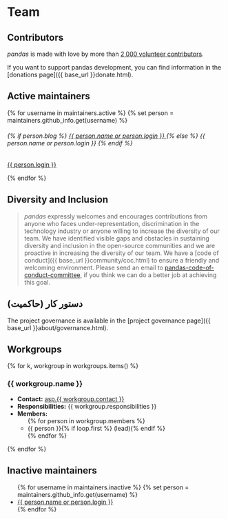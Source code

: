 # Team

## Contributors

_pandas_ is made with love by more than [2,000 volunteer contributors](https://github.com/pandas-dev/pandas/graphs/contributors).

If you want to support pandas development, you can find information in the [donations page]({{ base_url }}donate.html).

## Active maintainers

<div class="card-group maintainers">
    {% for username in maintainers.active %}
        {% set person = maintainers.github_info.get(username) %}
        <div class="card">
            <img class="card-img-top" alt="" src="{{ person.avatar_url }}"/>
            <div class="card-body">
                <h6 class="card-title">
                    {% if person.blog %}
                        <a href="{{ person.blog }}">
                            {{ person.name or person.login }}
                        </a>
                    {% else %}
                        {{ person.name or person.login }}
                    {% endif %}
                </h6>
                <p class="card-text small"><a href="{{ person.html_url }}">{{ person.login }}</a></p>
            </div>
        </div>
    {% endfor %}
</div>

## Diversity and Inclusion

> _pandas_ expressly welcomes and encourages contributions from anyone who faces under-representation, discrimination in the technology industry
> or anyone willing to increase the diversity of our team.
> We have identified visible gaps and obstacles in sustaining diversity and inclusion in the open-source communities and we are proactive in increasing
> the diversity of our team.
> We have a [code of conduct]({{ base_url }}community/coc.html) to ensure a friendly and welcoming environment.
> Please send an email to [pandas-code-of-conduct-committee](mailto:pandas-coc@googlegroups.com), if you think we can do a
> better job at achieving this goal.

## دستور کار (حاکمیت)

The project governance is available in the [project governance page]({{ base_url }}about/governance.html).

## Workgroups

{% for k, workgroup in workgroups.items() %}

### {{ workgroup.name }}

<ul>
    <li><b>Contact:</b>
        <a id="{{ workgroup.name|replace(' ', '-') }}" href="mailto:asp.{{ workgroup.contact }}">asp.{{ workgroup.contact }}</a>
        <script TYPE="text/javascript">
            var mail_tag_id = '{{ workgroup.name|replace(' ', '-') }}';
            var mail_tag_element = document.getElementById( mail_tag_id );
            mail_tag_element.innerHTML = mail_tag_element.innerHTML.replace(/^asp./, "");
            mail_tag_element.setAttribute('href', "mailto:"+mail_tag_element.innerHTML);
        </script>
    </li>
    <li><b>Responsibilities:</b> {{ workgroup.responsibilities }}</li>
    <li><b>Members:</b>
        <ul>
            {% for person in workgroup.members %}
                <li>{{ person }}{% if loop.first %} (lead){% endif %}</li>
            {% endfor %}
        </ul>
    </li>
</ul>

{% endfor %}

## Inactive maintainers

<ul>
    {% for username in maintainers.inactive %}
        {% set person = maintainers.github_info.get(username) %}
        <li>
            <a href="{{ person.blog or person.html_url }}">
                {{ person.name or person.login }}
            </a>
        </li>
    {% endfor %}
</ul>
